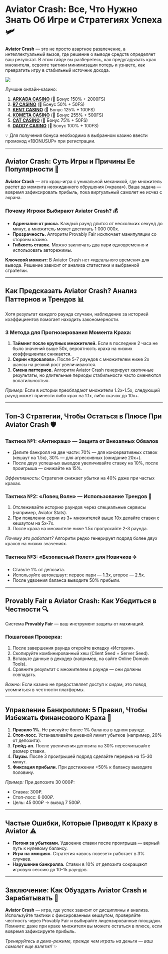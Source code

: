 # Aviator Crash: Все, Что Нужно Знать Об Игре и Стратегиях Успеха 🛩️  

**Aviator Crash** — это не просто азартное развлечение, а интеллектуальный вызов, где решение о выводе средств определяет ваш результат. В этом гайде вы разберетесь, как предугадывать крах множителя, освоите тактики минимизации потерь и узнаете, как превратить игру в стабильный источник дохода.  

[![](https://i.ibb.co/DPMjQDXT/aviator-creo.jpg)](https://clck.ru/3Mmm7v)

Лучшие онлайн-казино:

1. **[ARKADA CASINO](https://clck.ru/3Mmm7v "ARKADA CASINO")** (🎁 Бонус 150% + 2000FS)
2. **[R7 CASINO](https://clck.ru/3Mmm8s "R7 CASINO")** (🎁 Бонус 50% + 50FS)
3. **[KENT CASINO](https://clck.ru/3Mmm9w "KENT CASINO")** (🎁 Бонус 125% + 100FS)
4. **[KOMETA CASINO](https://clck.ru/3MmmAP "KOMETA CASINO")** (🎁 Бонус 255% + 500FS)
5. **[CAT CASINO](https://clck.ru/3MmmAn "CAT CASINO")** (🎁 Бонус 75% + 50FS)
6. **[DADDY CASINO](https://clck.ru/3MmmBB "DADDY CASINO")** (🎁 Бонус 100% + 100FS)

💡 Для получения бонуса необходимо в выбранном казино ввести промокод «1BONUSUP» при регистрации.

---

## Aviator Crash: Суть Игры и Причины Ее Популярности 🎯  

**Aviator Crash** — это краш-игра с уникальной механикой, где множитель растет до момента неожиданного обрушения («краха»). Ваша задача — вовремя зафиксировать прибыль, пока виртуальный самолет не исчез с экрана.  

### Почему Игроки Выбирают Aviator Crash? 💰  
- **Адреналин от риска.** Каждый раунд длится от нескольких секунд до минут, а множитель может достигать 1 000 000x.  
- **Прозрачность.** Алгоритм Provably Fair исключает манипуляции со стороны казино.  
- **Гибкость ставок.** Можно заключать два пари одновременно и использовать авторежимы.  

**Ключевой момент:** В Aviator Crash нет «идеального времени» для вывода. Решение зависит от анализа статистики и выбранной стратегии.  

---

## Как Предсказать Aviator Crash? Анализ Паттернов и Трендов 📊  

Хотя результат каждого раунда случаен, наблюдение за историей коэффициентов помогает находить закономерности.  

### 3 Метода для Прогнозирования Момента Краха:  
1. **Тайминг после крупных множителей.** Если в последние 2 часа не было значений выше 50x, вероятность краха на низких коэффициентах снижается.  
2. **Серии «провалов».** После 5-7 раундов с множителем ниже 2x шансы на резкий рост увеличиваются.  
3. **Смена паттернов.** Алгоритм Aviator Crash генерирует хаотичные результаты, но длительные периоды стабильности часто сменяются волатильностью.  

*Пример:* Если в истории преобладают множители 1.2x-1.5x, следующий раунд может принести либо крах на 1.1x, либо скачок до 10x+.  

---

## Топ-3 Стратегии, Чтобы Остаться в Плюсе При Aviator Crash 🛡️  

### Тактика №1: «Антикраш» — Защита от Внезапных Обвалов  
- Делите банкролл на две части: 70% — для консервативных ставок (кешаут на 1.5x), 30% — для агрессивных (ожидание 20x+).  
- После двух успешных выводов увеличивайте ставку на 10%, после проигрыша — снижайте на 15%.  

*Эффективность:* Стратегия снижает убытки на 40% даже при частых крахах.  

### Тактика №2: «Ловец Волн» — Использование Трендов 🌊  
1. Отслеживайте историю раундов через специальные сервисы (например, Aviator Stats).  
2. При появлении серии из 3+ множителей выше 10x делайте ставки с кешаутом на 5x-7x.  
3. После краха на множителе ниже 1.5x пропускайте 2-3 раунда.  

*Почему это работает?* Алгоритм редко генерирует подряд более двух крахов на низких значениях.  

### Тактика №3: «Безопасный Полет» для Новичков ✈️  
- Ставьте 1% от депозита.  
- Используйте автокешаут: первое пари — 1.3x, второе — 2.5x.  
- После удвоения баланса выводите 50% прибыли.  

---

## Provably Fair в Aviator Crash: Как Убедиться в Честности 🔍  

Система **Provably Fair** — ваш инструмент защиты от махинаций.  

### Пошаговая Проверка:  
1. После завершения раунда откройте вкладку «История».  
2. Скопируйте комбинированный хеш (Client Seed + Server Seed).  
3. Вставьте данные в декодер (например, на сайте Online Domain Tools).  
4. Сравните результат с множителем в раунде — они должны совпадать.  

*Важно:* Если казино не предоставляет доступ к сидам, это повод усомниться в честности платформы.  

---

## Управление Банкроллом: 5 Правил, Чтобы Избежать Финансового Краха 💸  

1. **Правило 1%.** Не рискуйте более 1% баланса в одном раунде.  
2. **Стоп-лосс.** Устанавливайте дневной лимит убытков (например, 20% от депозита).  
3. **Грейд-ап.** После увеличения депозита на 30% пересчитывайте размер ставки.  
4. **Паузы.** После 3 проигрышей подряд сделайте перерыв на 15-30 минут.  
5. **Фиксация прибыли.** При достижении +50% к балансу выводите половину.  

*Пример:* При депозите 30 000₽:  
- Ставка: 300₽.  
- Стоп-лосс: 6 000₽.  
- Цель: 45 000₽ → вывод 7 500₽.  

---

## Частые Ошибки, Которые Приводят к Краху в Aviator ⚠️  

- **Погоня за убытками.** Удвоение ставки после проигрыша — верный путь к нулевому балансу.  
- **Игра на эмоциях.** Стратегия «авось повезет» работает в 3% случаев.  
- **Нарушение банкролла.** Ставки в 10% от депозита сокращают игровую сессию до 10-15 раундов.  

---

## Заключение: Как Обуздать Aviator Crash и Зарабатывать 🚀  

**Aviator Crash** — игра, где успех зависит от дисциплины и анализа. Используйте тактики с фиксированным кешаутом, проверяйте честность через Provably Fair и выбирайте лицензированные площадки. Помните: даже при крахе множителя вы можете остаться в плюсе, если вовремя зафиксируете прибыль.  

*Тренируйтесь в демо-режиме, прежде чем играть на деньги — ваш самолет еще взлетит!* ✨  
